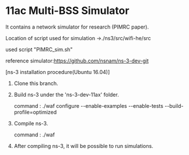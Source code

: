 # 11ac Multi-BSS Simulator 

It contains a network simulator for research (PIMRC paper).

Location of script used for simulation
→./ns3/src/wifi-he/src

used script "PIMRC_sim.sh"

reference simulator:https://github.com/nsnam/ns-3-dev-git

[ns-3 installation procedure(Ubuntu 16.04)]

1. Clone this branch.

2. Build ns-3 under the 'ns-3-dev-11ax' folder.

   command : ./waf configure --enable-examples --enable-tests --build-profile=optimized

3. Compile ns-3.

   command : ./waf
   
4. After compiling ns-3, it will be possible to run simulations.


